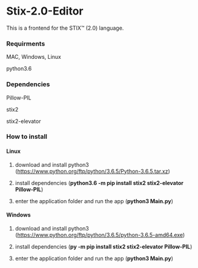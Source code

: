 # Stix-2.0-Editor
This is a frontend for the STIX™ (2.0) language.

### Requirments
MAC, Windows, Linux

python3.6

### Dependencies
Pillow-PIL

stix2

stix2-elevator

### How to install

#### Linux
1. download and install python3 (https://www.python.org/ftp/python/3.6.5/Python-3.6.5.tar.xz)

2. install dependencies (**python3.6 -m pip install stix2 stix2-elevator Pillow-PIL**)

3. enter the application folder and run the app (**python3 Main.py**)

#### Windows
1. download and install python3 (https://www.python.org/ftp/python/3.6.5/python-3.6.5-amd64.exe)

3. install dependencies (**py -m pip install stix2 stix2-elevator Pillow-PIL**)

4. enter the application folder and run the app (**python3 Main.py**)


